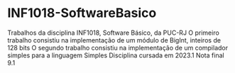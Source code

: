 # INF1018-SoftwareBasico

Trabalhos da disciplina INF1018, Software Básico, da PUC-RJ
O primeiro trabalho consistiu na implementação de um módulo de BigInt, inteiros de 128 bits
O segundo trabalho consistiu na implementação de um compilador simples para a linguagem Simples
Disciplina cursada em 2023.1
Nota final 9.1
